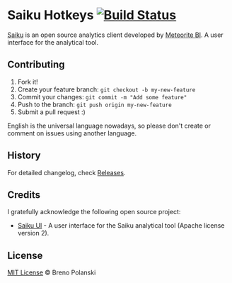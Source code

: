 # Saiku Hotkeys [![Build Status](https://travis-ci.org/brenopolanski/saiku-hotkeys.svg?branch=master)](https://travis-ci.org/brenopolanski/saiku-hotkeys)

[Saiku](http://www.meteorite.bi/saiku) is an open source analytics client developed by [Meteorite BI](http://www.meteorite.bi/). A user interface for the analytical tool.

## Contributing

1. Fork it!
2. Create your feature branch: `git checkout -b my-new-feature`
3. Commit your changes: `git commit -m "Add some feature"`
4. Push to the branch: `git push origin my-new-feature`
5. Submit a pull request  :)

English is the universal language nowadays, so please don't create or comment on issues using another language.
	
## History

For detailed changelog, check [Releases](https://github.com/brenopolanski/saiku-hotkeys/releases).

## Credits

I gratefully acknowledge the following open source project:

* [Saiku UI](https://github.com/OSBI/saiku-ui) - A user interface for the Saiku analytical tool (Apache license version 2).

## License

[MIT License](http://brenopolanski.mit-license.org/) © Breno Polanski
